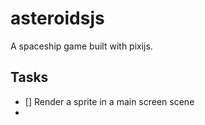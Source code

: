 # asteroidsjs

A spaceship game built with pixijs.

## Tasks

- [] Render a sprite in a main screen scene
- 